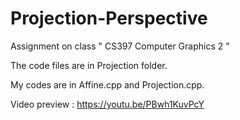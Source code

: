 # Projection-Perspective
Assignment on class " CS397 Computer Graphics 2 "

The code files are in Projection folder.

My codes are in Affine.cpp and Projection.cpp.

Video preview : https://youtu.be/PBwh1KuvPcY
